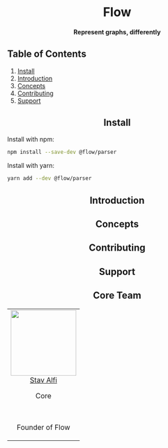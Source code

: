 <center><h1>Flow</h1></center>
<center><h4>Represent graphs, differently</h4></center>


## Table of Contents

1. [Install](#install)
2. [Introduction](#introduction)
3. [Concepts](#concepts)
4. [Contributing](#contributing)
5. [Support](#support)

<h2 align="center">Install</h2>


Install with npm:

```bash
npm install --save-dev @flow/parser
```

Install with yarn:

```bash
yarn add --dev @flow/parser
```

<h2 align="center">Introduction</h2>

<h2 align="center">Concepts</h2>

<h2 align="center">Contributing</h2>

<h2 align="center">Support</h2>

<h2 align="center">Core Team</h2>

<table>
  <tbody>
    <tr>
      <td align="center" valign="top">
        <img width="150" height="150" src="https://github.com/stavalfi.png?s=150">
        <br>
        <a href="https://github.com/stavalfi">Stav Alfi</a>
        <p>Core</p>
        <br>
        <p>Founder of Flow</p>
      </td>
     </tr>
  </tbody>
</table>